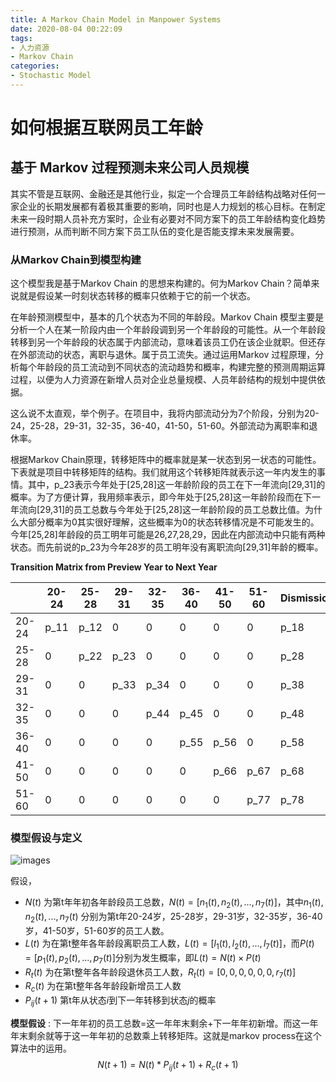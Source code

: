 ```yaml
---
title: A Markov Chain Model in Manpower Systems
date: 2020-08-04 00:22:09
tags:
- 人力资源
- Markov Chain
categories:
- Stochastic Model
---
```


# 如何根据互联网员工年龄

## 基于 Markov 过程预测未来公司人员规模

其实不管是互联网、金融还是其他行业，拟定一个合理员工年龄结构战略对任何一家企业的长期发展都有着极其重要的影响，同时也是人力规划的核心目标。在制定未来一段时期人员补充方案时，企业有必要对不同方案下的员工年龄结构变化趋势进行预测，从而判断不同方案下员工队伍的变化是否能支撑未来发展需要。
<!--more-->

### 从Markov Chain到模型构建

这个模型我是基于Markov Chain 的思想来构建的。何为Markov Chain？简单来说就是假设某一时刻状态转移的概率只依赖于它的前一个状态。

在年龄预测模型中，基本的几个状态为不同的年龄段。Markov Chain 模型主要是分析一个人在某一阶段内由一个年龄段调到另一个年龄段的可能性。从一个年龄段转移到另一个年龄段的状态属于内部流动，意味着该员工仍在该企业就职。但还存在外部流动的状态，离职与退休。属于员工流失。通过运用Markov 过程原理，分析每个年龄段的员工流动到不同状态的流动趋势和概率，构建完整的预测周期运算过程，以便为人力资源在新增人员对企业总量规模、人员年龄结构的规划中提供依据。



这么说不太直观，举个例子。在项目中，我将内部流动分为7个阶段，分别为20-24，25-28，29-31，32-35，36-40，41-50，51-60。外部流动为离职率和退休率。

根据Markov Chain原理，转移矩阵中的概率就是某一状态到另一状态的可能性。下表就是项目中转移矩阵的结构。我们就用这个转移矩阵就表示这一年内发生的事情。其中，p_23表示今年处于[25,28]这一年龄阶段的员工在下一年流向[29,31]的概率。为了方便计算，我用频率表示，即今年处于[25,28]这一年龄阶段而在下一年流向[29,31]的员工总数与今年处于[25,28]这一年龄阶段的员工总数比值。为什么大部分概率为0其实很好理解，这些概率为0的状态转移情况是不可能发生的。今年[25,28]年龄段的员工明年可能是26,27,28,29，因此在内部流动中只能有两种状态。而先前说的p_23为今年28岁的员工明年没有离职流向[29,31]年龄的概率。

**Transition Matrix from Preview Year to Next Year**

|       | 20-24 | 25-28 | 29-31 | 32-35 | 36-40 | 41-50 | 51-60 | Dismission | Retirement | Recruitment |
| ----- | ----- | ----- | ----- | ----- | ----- | ----- | ----- | ---------- | ---------- | ----------- |
| 20-24 | p_11  | p_12  | 0     | 0     | 0     | 0     | 0     | p_18       | 0          | p_1_10      |
| 25-28 | 0     | p_22  | p_23  | 0     | 0     | 0     | 0     | p_28       | 0          | p_2_10      |
| 29-31 | 0     | 0     | p_33  | p_34  | 0     | 0     | 0     | p_38       | 0          | p_3_10      |
| 32-35 | 0     | 0     | 0     | p_44  | p_45  | 0     | 0     | p_48       | 0          | p_4_10      |
| 36-40 | 0     | 0     | 0     | 0     | p_55  | p_56  | 0     | p_58       | 0          | p_5_10      |
| 41-50 | 0     | 0     | 0     | 0     | 0     | p_66  | p_67  | p_68       | 0          | p_6_10      |
| 51-60 | 0     | 0     | 0     | 0     | 0     | 0     | p_77  | p_78       | p_79       | p_7_10      |



### 模型假设与定义

![images](hypotheses.png)

假设，

* $N(t)$ 为第t年年初各年龄段员工总数，$N(t) = [n_1(t), n_2(t), ... , n_7(t)]$，其中$n_1(t),n_2(t),...,n_7(t)$ 分别为第t年20-24岁，25-28岁，29-31岁，32-35岁，36-40岁，41-50岁，51-60岁的员工人数。
* $L(t)$ 为在第t整年各年龄段离职员工人数，$L(t) = [l_1(t), l_2(t), ... , l_7(t)]$，而$P(t) = [p_1(t), p_2(t), ... , p_7(t)]$分别为发生概率，即$L(t)=N(t)\times P(t)$
* $R_t(t)$ 为在第t整年各年龄段退休员工人数，$R_t(t)=[0,0,0,0,0,0,r_7(t)]$ 
* $R_c(t)$ 为在第t整年各年龄段新增员工人数
* $P_{ij}(t+1)$ 第t年从状态$i$到下一年转移到状态$j$的概率

**模型假设** : 下一年年初的员工总数=这一年年末剩余+下一年年初新增。而这一年年末剩余就等于这一年年初的总数乘上转移矩阵。这就是markov process在这个算法中的运用。$$N(t+1)=N(t)*P_{ij}(t+1)+R_c(t+1)$$













